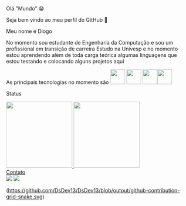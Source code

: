 Olá "Mundo" :grin:

Seja bem vindo ao meu perfil do GitHub :flags:

Meu nome é Diogo

No momento sou estudante de Engenharia da Computação e sou um profissional em transição de carreira 
Estudo na Univesp e no momento estou aprendendo além de toda carga teórica algumas linguagens que estou testando e colocando alguns projetos aqui

As principais tecnologias no momento são
<img src="https://cdn.jsdelivr.net/gh/devicons/devicon@latest/icons/html5/html5-original.svg" width="40" height="40" />
<img src="https://cdn.jsdelivr.net/gh/devicons/devicon@latest/icons/css3/css3-original.svg" width="40" height="40" />
<img src="https://cdn.jsdelivr.net/gh/devicons/devicon@latest/icons/javascript/javascript-original.svg" width="40" height="40" /><img src="https://cdn.jsdelivr.net/gh/devicons/devicon@latest/icons/python/python-original-wordmark.svg" width="40" height="40" />

Status
<div>
<a href="https://github.com/DsDev13">
<img loading="lazy" height="180em" src="https://github-readme-stats.vercel.app/api/top-langs/?username=DsDev13&layout=compact&langs_count=7&theme=dracula"/>
<img loading="lazy" height="180em" src="https://github-readme-stats.vercel.app/api?username=DsDev13&show_icons=true&theme=dracula&include_all_commits=true&count_private=true"/>
</div>
Contato 
<div>
<a href = "mailto:dsoares365@gmail.com"><img loading="lazy" src="https://img.shields.io/badge/Gmail-D14836?style=for-the-badge&logo=gmail&logoColor=white" target="_blank"></a>
<a href="https://www.linkedin.com/in/diogopsoares" target="_blank"><img loading="lazy" src="https://img.shields.io/badge/-LinkedIn-%230077B5?style=for-the-badge&logo=linkedin&logoColor=white" target="_blank"></a>   
</div>

(https://github.com/DsDev13/DsDev13/blob/output/github-contribution-grid-snake.svg)



